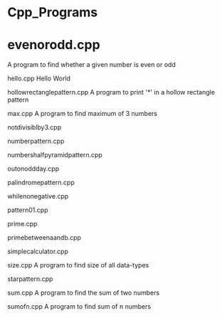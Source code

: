 ﻿# Cpp_Programs

# evenorodd.cpp

A program to find whether a given number is even or odd

hello.cpp
Hello World

hollowrectanglepattern.cpp
A program to print '*' in a hollow rectangle pattern

max.cpp
A program to find maximum of 3 numbers

notdivisiblby3.cpp


numberpattern.cpp


numbershalfpyramidpattern.cpp



outonoddday.cpp


palindromepattern.cpp


whilenonegative.cpp



pattern01.cpp



prime.cpp



primebetweenaandb.cpp


simplecalculator.cpp



size.cpp
A program to find size of all data-types

starpattern.cpp



sum.cpp
A program to find the sum of two numbers

sumofn.cpp
A program to find sum of n numbers
